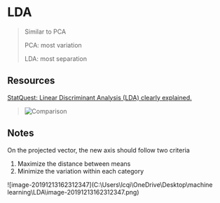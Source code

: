 # LDA

> Similar to PCA
>
> PCA: most variation
>
> LDA: most separation

## Resources

[StatQuest: Linear Discriminant Analysis (LDA) clearly explained.](https://www.youtube.com/watch?v=azXCzI57Yfc)

> ![Comparison](https://raw.githubusercontent.com/LuchaoQi/machine-learning/master/LDA/LDA%20vs%20PCA.png)

## Notes

On the projected vector, the new axis should follow two criteria

1. Maximize the distance between means
2. Minimize the variation within each category

![image-20191213162312347](C:\Users\lcqi\OneDrive\Desktop\machine learning\LDA\image-20191213162312347.png)
